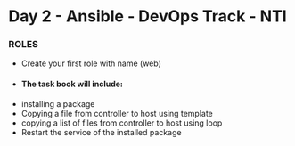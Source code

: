 # Day 2 - Ansible - DevOps Track - NTI
### ROLES
- Create your first role with name (web)
- #### The task book will include:
- installing a package
- Copying a file from controller to host using template
- copying a list of files from controller to host using loop
- Restart the service of the installed package
